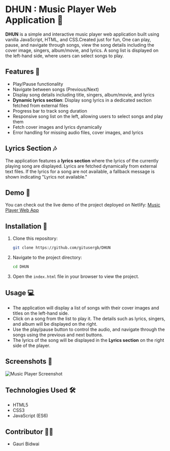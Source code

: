 
# DHUN : Music Player Web Application 🎵

**DHUN** is a simple and interactive music player web application built using vanilla JavaScript, HTML, and CSS.Created just for fun, One can play, pause, and navigate through songs, view the song details including the cover image, singers, album/movie, and lyrics. A song list is displayed on the left-hand side, where users can select songs to play.

## Features 📌
- Play/Pause functionality
- Navigate between songs (Previous/Next)
- Display song details including title, singers, album/movie, and lyrics
- **Dynamic lyrics section**: Display song lyrics in a dedicated section fetched from external files
- Progress bar to track song duration
- Responsive song list on the left, allowing users to select songs and play them
- Fetch cover images and lyrics dynamically
- Error handling for missing audio files, cover images, and lyrics

## Lyrics Section 🎶
The application features a **lyrics section** where the lyrics of the currently playing song are displayed. Lyrics are fetched dynamically from external text files. If the lyrics for a song are not available, a fallback message is shown indicating "Lyrics not available."

## Demo 🚀
You can check out the live demo of the project deployed on Netlify:
[Music Player Web App](#)

<!-- ## How it Works 🎬

[![Watch the video](https://img.youtube.com/vi/YOUR_VIDEO_ID/0.jpg)](https://www.youtube.com/watch?v=YOUR_VIDEO_ID) -->

<!-- Click the thumbnail above to watch a video demonstration of how the application works. -->

## Installation 🔧

1. Clone this repository:
   ```bash
   git clone https://github.com/gitusergb/DHUN
   ```
2. Navigate to the project directory:
   ```bash
   cd DHUN
   ```
3. Open the `index.html` file in your browser to view the project.

## Usage 💻
- The application will display a list of songs with their cover images and titles on the left-hand side.
- Click on a song from the list to play it. The details such as lyrics, singers, and album will be displayed on the right.
- Use the play/pause button to control the audio, and navigate through the songs using the previous and next buttons.
- The lyrics of the song will be displayed in the **Lyrics section** on the right side of the player. 

## Screenshots 📸
![Music Player Screenshot](https://i.ibb.co/Sn43MRP/screen.png)

## Technologies Used 🛠
- HTML5
- CSS3
- JavaScript (ES6)

## Contributor 🙋‍♀️
- Gauri Bidwai